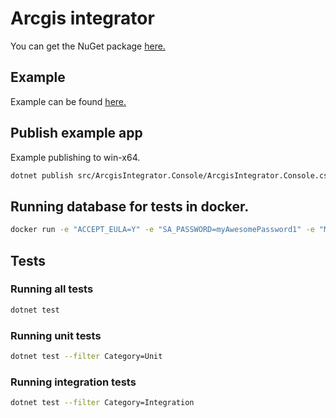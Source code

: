 # Arcgis integrator

You can get the NuGet package [here.](https://www.nuget.org/packages/DAX.ArcgisIntegrator/)

## Example

Example can be found [here.](https://github.com/DAXGRID/arcgis-integrator/tree/master/src/ArcgisIntegrator.Console)

## Publish example app

Example publishing to win-x64.

```sh
dotnet publish src/ArcgisIntegrator.Console/ArcgisIntegrator.Console.csproj --sc --runtime win-x64 -o ./publish
```

## Running database for tests in docker.

```sh
docker run -e "ACCEPT_EULA=Y" -e "SA_PASSWORD=myAwesomePassword1" -e "MSSQL_AGENT_ENABLED=True"  -p 1433:1433 -d  mcr.microsoft.com/mssql/server:2019-CU13-ubuntu-20.04
```

## Tests

### Running all tests

```sh
dotnet test
```

### Running unit tests

```sh
dotnet test --filter Category=Unit
```

### Running integration tests

```sh
dotnet test --filter Category=Integration
```
